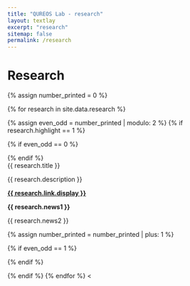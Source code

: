 ```yaml
---
title: "QUREOS Lab - research"
layout: textlay
excerpt: "research"
sitemap: false
permalink: /research
---
```

<!--research.yml 에 내용을 입력하면 여기서는 출력만 담당하게 하고 싶음-->
# Research



{% assign number_printed = 0 %}

<!-- for문 시작-->
{% for research in site.data.research %}

{% assign even_odd = number_printed | modulo: 2 %}
{% if research.highlight == 1 %}

{% if even_odd == 0 %}
<div class="row">
{% endif %}

<div class="col-sm-12 clearfix">
 <div class="well">
  <pubtit>{{ research.title }}</pubtit>
  <p>{{ research.description }}</p>
  <p><strong><a href="{{ research.link.url }}">{{ research.link.display }}</a></strong></p>
  <p class="text-danger"><strong> {{ research.news1 }}</strong></p>
  <p> {{ research.news2 }}</p>
 </div>
</div>

{% assign number_printed = number_printed | plus: 1 %}

{% if even_odd == 1 %}
</div>
{% endif %}

{% endif %}
{% endfor %}
<




